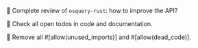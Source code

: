 :pencil: Complete review of `osquery-rust`: how to improve the API?

:pencil: Check all open todos in code and documentation.

:pencil: Remove all #[allow(unused_imports)] and #[allow(dead_code)].
